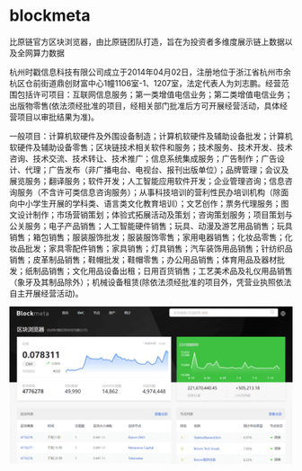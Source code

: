 # 

# blockmeta

比原链官方区块浏览器，由比原链团队打造，旨在为投资者多维度展示链上数据以及全网算力数据

杭州时戳信息科技有限公司成立于2014年04月02日，注册地位于浙江省杭州市余杭区仓前街道鼎创财富中心1幢1106室-1、1207室，法定代表人为刘志鹏。经营范围包括许可项目：互联网信息服务；第一类增值电信业务；第二类增值电信业务；出版物零售(依法须经批准的项目，经相关部门批准后方可开展经营活动，具体经营项目以审批结果为准)。

一般项目：计算机软硬件及外围设备制造；计算机软硬件及辅助设备批发；计算机软硬件及辅助设备零售；区块链技术相关软件和服务；技术服务、技术开发、技术咨询、技术交流、技术转让、技术推广；信息系统集成服务；广告制作；广告设计、代理；广告发布（非广播电台、电视台、报刊出版单位）；品牌管理；会议及展览服务；翻译服务；软件开发；人工智能应用软件开发；企业管理咨询；信息咨询服务（不含许可类信息咨询服务）；从事科技培训的营利性民办培训机构（除面向中小学生开展的学科类、语言类文化教育培训）；文艺创作；票务代理服务；图文设计制作；市场营销策划；体验式拓展活动及策划；咨询策划服务；项目策划与公关服务；电子产品销售；人工智能硬件销售；玩具、动漫及游艺用品销售；玩具销售；箱包销售；服装服饰批发；服装服饰零售；家用电器销售；化妆品零售；化妆品批发；家具零配件销售；家具销售；灯具销售；汽车装饰用品销售；针纺织品销售；皮革制品销售；鞋帽批发；鞋帽零售；办公用品销售；体育用品及器材批发；纸制品销售；文化用品设备出租；日用百货销售；工艺美术品及礼仪用品销售（象牙及其制品除外）；机械设备租赁(除依法须经批准的项目外，凭营业执照依法自主开展经营活动)。

![777](777.png)

